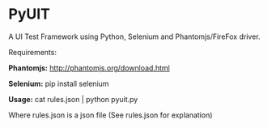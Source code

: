 PyUIT
=====

A UI Test Framework using Python, Selenium and Phantomjs/FireFox driver.

Requirements:

<b>Phantomjs:</b> http://phantomjs.org/download.html

<b>Selenium:</b> pip install selenium

<b>Usage:</b> cat rules.json | python pyuit.py

Where rules.json is a json file (See rules.json for explanation)